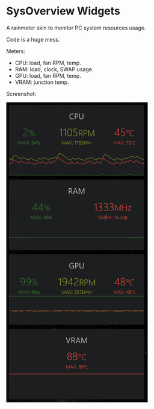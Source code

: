 # SysOverview Widgets

A rainmeter skin to monitor PC system resources usage.

Code is a huge mess.



Meters:

- CPU: load, fan RPM, temp.
- RAM: load, clock, SWAP usage.
- GPU: load, fan RPM, temp.
- VRAM: junction temp.



Screenshot:

![SysOverview](@Resources/SysOverview.PNG)
